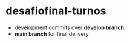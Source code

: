 # desafiofinal-turnos

- development commits over **develop branch**
- **main branch** for final delivery
